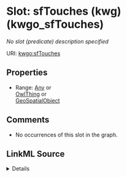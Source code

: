 

# Slot: sfTouches (kwg) (kwgo_sfTouches)


_No slot (predicate) description specified_







URI: [kwgo:sfTouches](http://stko-kwg.geog.ucsb.edu/lod/ontology/sfTouches)



<!-- no inheritance hierarchy -->








## Properties

* Range: [Any](../classes/Any.md)&nbsp;or&nbsp;<br />[OwlThing](../classes/OwlThing.md)&nbsp;or&nbsp;<br />[GeoSpatialObject](../classes/GeoSpatialObject.md)





## Comments

* No occurrences of this slot in the graph.



## LinkML Source

<details>

```yaml
name: kwgo_sfTouches
description: No slot (predicate) description specified
title: sfTouches (kwg)
comments:
- No occurrences of this slot in the graph.
from_schema: sawgraph-kg
rank: 1000
slot_uri: kwgo:sfTouches
alias: kwgo_sfTouches
subproperty_of: kwgo_spatialRelation
union_of:
- '{''domain'': ''owl_Thing''}'
- '{''domain'': ''geo_SpatialObject''}'
range: Any
any_of:
- range: owl_Thing
- range: geo_SpatialObject

```
</details>